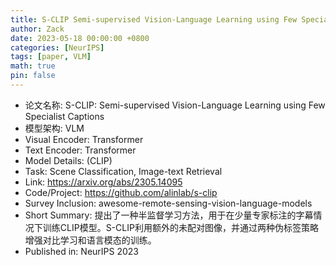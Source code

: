 ```yaml
---
title: S-CLIP Semi-supervised Vision-Language Learning using Few Specialist Captions
author: Zack
date: 2023-05-18 00:00:00 +0800
categories: [NeurIPS]
tags: [paper, VLM]
math: true
pin: false
---
```

- 论文名称: S-CLIP: Semi-supervised Vision-Language Learning using Few Specialist Captions
- 模型架构: VLM
- Visual Encoder: Transformer
- Text Encoder: Transformer
- Model Details: (CLIP)
- Task: Scene Classification, Image-text Retrieval
- Link: https://arxiv.org/abs/2305.14095
- Code/Project: https://github.com/alinlab/s-clip
- Survey Inclusion: awesome-remote-sensing-vision-language-models
- Short Summary: 提出了一种半监督学习方法，用于在少量专家标注的字幕情况下训练CLIP模型。S-CLIP利用额外的未配对图像，并通过两种伪标签策略增强对比学习和语言模态的训练。
- Published in: NeurIPS 2023
